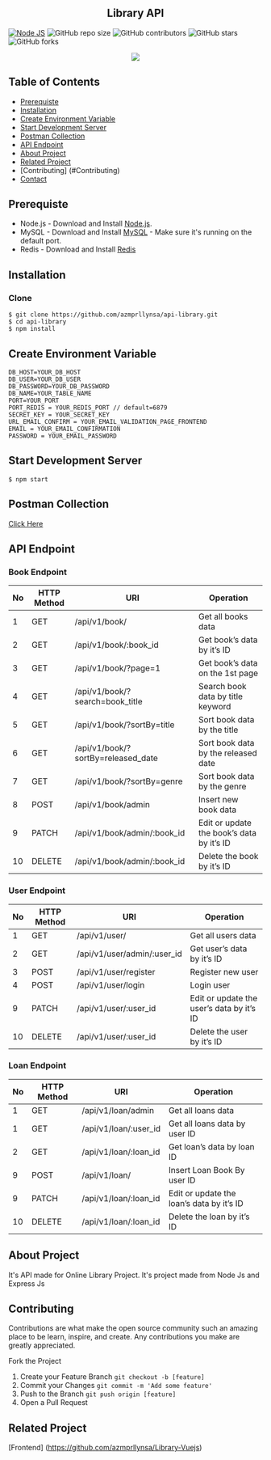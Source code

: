 <h2 align="center">Library API</h2>

[![Node JS](https://img.shields.io/badge/Dependencies-Express%20JS-green)](https://nodejs.org/en/)
![GitHub repo size](https://img.shields.io/github/repo-size/azmprllynsa/api-library)
![GitHub contributors](https://img.shields.io/github/contributors/azmprllynsa/api-library)
![GitHub stars](https://img.shields.io/github/stars/azmprllynsa/api-library?style=social)
![GitHub forks](https://img.shields.io/github/forks/azmprllynsa/api-library?style=social)

<p align="center" >
  <a href="https://nodejs.org/">
    <img src="https://cdn-images-1.medium.com/max/871/1*d2zLEjERsrs1Rzk_95QU9A.png">
  </a>
</p>

## Table of Contents

* [Prerequiste](#Prerequiste)
* [Installation](#Installation)
* [Create Environment Variable](#create-environment-variable)
* [Start Development Server](#Start-Development-Server)
* [Postman Collection](#Postman-Collection)
* [API Endpoint](#API-Endpoint)
* [About Project](#About-Project)
* [Related Project](#Related-Project)
* [Contributing] (#Contributing)
* [Contact](#Contact)

## Prerequiste
- Node.js - Download and Install [Node.js](https://nodejs.org/en/).
- MySQL - Download and Install [MySQL](https://www.mysql.com/downloads/) - Make sure it's running on the default port.
- Redis - Download and Install [Redis](https://redis.io/)


## Installation
### Clone
```
$ git clone https://github.com/azmprllynsa/api-library.git
$ cd api-library
$ npm install
```

## Create Environment Variable

```
DB_HOST=YOUR_DB_HOST
DB_USER=YOUR_DB_USER
DB_PASSWORD=YOUR_DB_PASSWORD
DB_NAME=YOUR_TABLE_NAME
PORT=YOUR_PORT
PORT_REDIS = YOUR_REDIS_PORT // default=6879
SECRET_KEY = YOUR_SECRET_KEY
URL_EMAIL_CONFIRM = YOUR_EMAIL_VALIDATION_PAGE_FRONTEND
EMAIL = YOUR_EMAIL_CONFIRMATION
PASSWORD = YOUR_EMAIL_PASSWORD
```

## Start Development Server
```
$ npm start
```

## Postman Collection
[Click Here](https://www.getpostman.com/collections/fc001183ae45c207af2a)


## API Endpoint
### Book Endpoint
| No  | HTTP Method | URI                                 | Operation                                  |
| --- | ----------- | ----------------------------------- | ------------------------------------------ |
| 1   | GET         | /api/v1/book/                       | Get all books data                         |
| 2   | GET         | /api/v1/book/:book_id               | Get book’s data by it’s ID                 |
| 3   | GET         | /api/v1/book/?page=1                | Get book’s data on the 1st page            |
| 4   | GET         | /api/v1/book/?search=book_title     | Search book data by title keyword          |
| 5   | GET         | /api/v1/book/?sortBy=title          | Sort book data by the title                |
| 6   | GET         | /api/v1/book/?sortBy=released_date  | Sort book data by the released date        |
| 7   | GET         | /api/v1/book/?sortBy=genre          | Sort book data by the genre                |
| 8   | POST        | /api/v1/book/admin                  | Insert new book data                       |
| 9   | PATCH       | /api/v1/book/admin/:book_id         | Edit or update the book’s data by it’s ID  |
| 10  | DELETE      | /api/v1/book/admin/:book_id         | Delete the book by it’s ID                 |

### User Endpoint
| No  | HTTP Method | URI                                 | Operation                                  |
| --- | ----------- | ----------------------------------- | ------------------------------------------ |
| 1   | GET         | /api/v1/user/                       | Get all users data                         |
| 2   | GET         | /api/v1/user/admin/:user_id         | Get user’s data by it’s ID                 |
| 3   | POST        | /api/v1/user/register               | Register new user                          |
| 4   | POST        | /api/v1/user/login                  | Login user                                 |
| 9   | PATCH       | /api/v1/user/:user_id               | Edit or update the user’s data by it’s ID  |
| 10  | DELETE      | /api/v1/user/:user_id               | Delete the user by it’s ID                 |

### Loan Endpoint
| No  | HTTP Method | URI                                 | Operation                                  |
| --- | ----------- | ----------------------------------- | ------------------------------------------ |
| 1   | GET         | /api/v1/loan/admin                  | Get all loans data                         |
| 1   | GET         | /api/v1/loan/:user_id               | Get all loans data by user ID              |
| 2   | GET         | /api/v1/loan/:loan_id               | Get loan’s data by loan ID                 |
| 9   | POST        | /api/v1/loan/                       | Insert Loan Book By user ID                |
| 9   | PATCH       | /api/v1/loan/:loan_id               | Edit or update the loan’s data by it’s ID  |
| 10  | DELETE      | /api/v1/loan/:loan_id               | Delete the loan by it’s ID                 |


## About Project
It's API made for Online Library Project. It's project made from Node Js and Express Js

## Contributing
Contributions are what make the open source community such an amazing place to be learn, inspire, and create. Any contributions you make are greatly appreciated.

Fork the Project
1. Create your Feature Branch  ```git checkout -b [feature]```
2. Commit your Changes ```git commit -m 'Add some feature'```
3. Push to the Branch ```git push origin [feature]```
4. Open a Pull Request


<!-- ## Related Project
[Library-Frontend] (https://github.com/azmprllynsa/Library-Vuejs)

## Contact
[Instagram] (https://instagram.com/azmprllynsa)
[Email] (azmi.naisa@gmail.com) -->
## Related Project
[Frontend] (https://github.com/azmprllynsa/Library-Vuejs)




